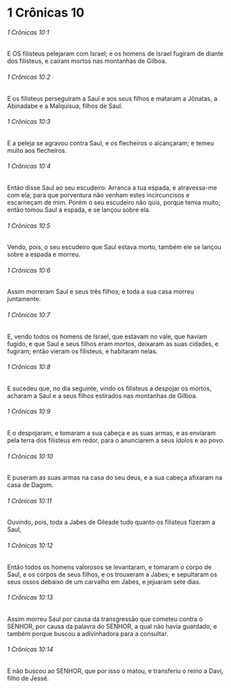 # 1 Crônicas 10

###### 1 Crônicas 10:1

E OS filisteus pelejaram com Israel; e os homens de Israel fugiram de diante dos filisteus, e caíram mortos nas montanhas de Gilboa.

###### 1 Crônicas 10:2

E os filisteus perseguiram a Saul e aos seus filhos e mataram a Jônatas, a Abinadabe e a Malquisua, filhos de Saul.

###### 1 Crônicas 10:3

E a peleja se agravou contra Saul, e os flecheiros o alcançaram; e temeu muito aos flecheiros.

###### 1 Crônicas 10:4

Então disse Saul ao seu escudeiro: Arranca a tua espada, e atravessa-me com ela; para que porventura não venham estes incircuncisos e escarneçam de mim. Porém o seu escudeiro não quis, porque temia muito; então tomou Saul a espada, e se lançou sobre ela.

###### 1 Crônicas 10:5

Vendo, pois, o seu escudeiro que Saul estava morto, também ele se lançou sobre a espada e morreu.

###### 1 Crônicas 10:6

Assim morreram Saul e seus três filhos; e toda a sua casa morreu juntamente.

###### 1 Crônicas 10:7

E, vendo todos os homens de Israel, que estavam no vale, que haviam fugido, e que Saul e seus filhos eram mortos, deixaram as suas cidades, e fugiram; então vieram os filisteus, e habitaram nelas.

###### 1 Crônicas 10:8

E sucedeu que, no dia seguinte, vindo os filisteus a despojar os mortos, acharam a Saul e a seus filhos estirados nas montanhas de Gilboa.

###### 1 Crônicas 10:9

E o despojaram, e tomaram a sua cabeça e as suas armas, e as enviaram pela terra dos filisteus em redor, para o anunciarem a seus ídolos e ao povo.

###### 1 Crônicas 10:10

E puseram as suas armas na casa do seu deus, e a sua cabeça afixaram na casa de Dagom.

###### 1 Crônicas 10:11

Ouvindo, pois, toda a Jabes de Gileade tudo quanto os filisteus fizeram a Saul,

###### 1 Crônicas 10:12

Então todos os homens valorosos se levantaram, e tomaram o corpo de Saul, e os corpos de seus filhos, e os trouxeram a Jabes; e sepultaram os seus ossos debaixo de um carvalho em Jabes, e jejuaram sete dias.

###### 1 Crônicas 10:13

Assim morreu Saul por causa da transgressão que cometeu contra o SENHOR, por causa da palavra do SENHOR, a qual não havia guardado; e também porque buscou a adivinhadora para a consultar.

###### 1 Crônicas 10:14

E não buscou ao SENHOR, que por isso o matou, e transferiu o reino a Davi, filho de Jessé.

